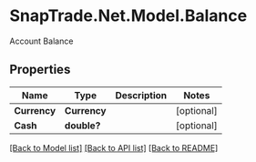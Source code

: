 # SnapTrade.Net.Model.Balance
Account Balance

## Properties

Name | Type | Description | Notes
------------ | ------------- | ------------- | -------------
**Currency** | **Currency** |  | [optional] 
**Cash** | **double?** |  | [optional] 

[[Back to Model list]](../README.md#documentation-for-models) [[Back to API list]](../README.md#documentation-for-api-endpoints) [[Back to README]](../README.md)

